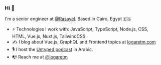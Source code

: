 ### Hi 👋

I'm a senior engineer at [@Rasayel](https://rasayel.io/). Based in Cairo, Egypt 🇪🇬

- ⚡️ Technologies I work with: JavaScript, TypeScript, Node.js, CSS, HTML, Vue.js, Nuxt.js, TailwindCSS
- ✍️ I blog about Vue.js, GraphQL and Frontend topics at [logaretm.com](https://logaretm.com/)
- 🎙️ I host the [Untyped podcast](https://logaretm.com/untyped/) in Arabic.
- 📭 Reach me at [@logaretm](https://twitter.com/logaretm)
